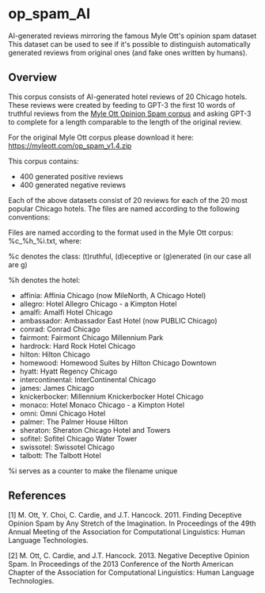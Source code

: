 # op_spam_AI
AI-generated reviews mirroring the famous Myle Ott's opinion spam dataset
This dataset can be used to see if it's possible to distinguish automatically generated reviews from original ones (and fake ones written by humans).

## Overview
This corpus consists of AI-generated hotel reviews of 20 Chicago hotels.
These reviews were created by feeding to GPT-3 the first 10 words of truthful reviews from the <A HREF="https://myleott.com/op-spam.html">Myle Ott Opinion Spam corpus</A> and asking GPT-3 to complete for a length comparable to the length of the original review.

For the original Myle Ott corpus please download it here: https://myleott.com/op_spam_v1.4.zip

This corpus contains:

- 400 generated positive reviews
- 400 generated negative reviews

Each of the above datasets consist of 20 reviews for each of the 20 most popular Chicago hotels.
The files are named according to the following conventions:

Files are named according to the format used in the Myle Ott corpus: %c_%h_%i.txt, where:

%c denotes the class: (t)ruthful, (d)eceptive or (g)enerated (in our case all are g)

%h denotes the hotel:

- affinia: Affinia Chicago (now MileNorth, A Chicago Hotel)
- allegro: Hotel Allegro Chicago - a Kimpton Hotel
- amalfi: Amalfi Hotel Chicago
- ambassador: Ambassador East Hotel (now PUBLIC Chicago)
- conrad: Conrad Chicago
- fairmont: Fairmont Chicago Millennium Park
- hardrock: Hard Rock Hotel Chicago
- hilton: Hilton Chicago
- homewood: Homewood Suites by Hilton Chicago Downtown
- hyatt: Hyatt Regency Chicago
- intercontinental: InterContinental Chicago
- james: James Chicago
- knickerbocker: Millennium Knickerbocker Hotel Chicago
- monaco: Hotel Monaco Chicago - a Kimpton Hotel
- omni: Omni Chicago Hotel
- palmer: The Palmer House Hilton
- sheraton: Sheraton Chicago Hotel and Towers
- sofitel: Sofitel Chicago Water Tower
- swissotel: Swissotel Chicago
- talbott: The Talbott Hotel

%i serves as a counter to make the filename unique

## References

[1] M. Ott, Y. Choi, C. Cardie, and J.T. Hancock. 2011. Finding Deceptive Opinion Spam by Any Stretch of the Imagination. In Proceedings of the 49th Annual Meeting of the Association for Computational Linguistics: Human Language Technologies.

[2] M. Ott, C. Cardie, and J.T. Hancock. 2013. Negative Deceptive Opinion Spam. In Proceedings of the 2013 Conference of the North American Chapter of the Association for Computational Linguistics: Human Language Technologies.
